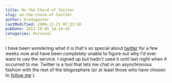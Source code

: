 ```yaml
---
title: On the Charm of Twitter
slug: on-the-charm-of-twitter
author: bradygaster
lastModified: 2009-12-21 07:23:50
pubDate: 2012-10-05 18:14:43
categories: Personal
---
```


I have been wondering what it is that&apos;s so special about
<a href="http://www.twitter.com">twitter</a>  for a few weeks now and have been completely unable to figure out why I&apos;d ever want to use the service. I signed up but hadn&apos;t used it until last night when it occurred to me. Twitter is a tool that lets me chat in an asynchronous fashion
with the rest of the blogosphere (or at least those who have chosen to
<a href="http://twitter.com/bradygaster">follow me</a> ).
